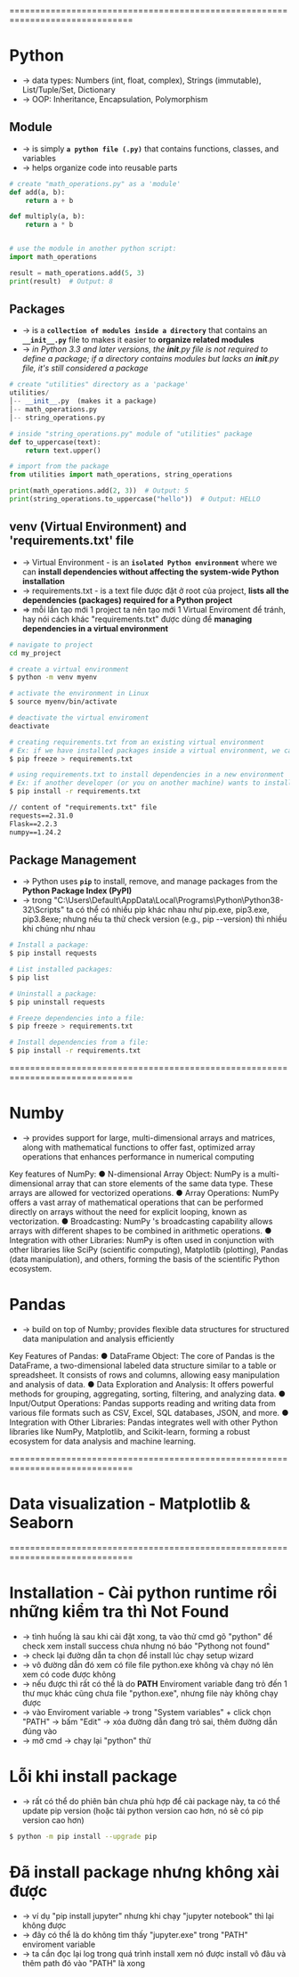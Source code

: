 ==============================================================================
# Python
* -> data types: Numbers (int, float, complex), Strings (immutable), List/Tuple/Set, Dictionary
* -> OOP: Inheritance, Encapsulation, Polymorphism

## Module
* -> is simply **`a python file (.py)`** that contains functions, classes, and variables
* -> helps organize code into reusable parts

```py
# create "math_operations.py" as a 'module'
def add(a, b):
    return a + b

def multiply(a, b):
    return a * b


# use the module in another python script:
import math_operations

result = math_operations.add(5, 3)
print(result)  # Output: 8
```

## Packages
* -> is a **`collection of modules inside a directory`** that contains an **`__init__.py`** file to makes it easier to **organize related modules**
* -> _in Python 3.3 and later versions, the __init__.py file is not required to define a package; if a directory contains modules but lacks an __init__.py file, it's still considered a package_

```py
# create "utilities" directory as a 'package'
utilities/  
│-- __init__.py  (makes it a package)  
│-- math_operations.py  
│-- string_operations.py

# inside "string_operations.py" module of "utilities" package
def to_uppercase(text):
    return text.upper()

# import from the package
from utilities import math_operations, string_operations

print(math_operations.add(2, 3))  # Output: 5
print(string_operations.to_uppercase("hello"))  # Output: HELLO
```

## venv (Virtual Environment) and 'requirements.txt' file
* -> Virtual Environment - is an **`isolated Python environment`** where we can **install dependencies without affecting the system-wide Python installation**
* -> requirements.txt - is a text file được đặt ở root của project, **lists all the dependencies (packages) required for a Python project**
* => mỗi lần tạo mới 1 project ta nên tạo mới 1 Virtual Enviroment để tránh, hay nói cách khác "requirements.txt" được dùng để **managing dependencies in a virtual environment**

```bash
# navigate to project
cd my_project

# create a virtual environment
$ python -m venv myenv

# activate the environment in Linux
$ source myenv/bin/activate

# deactivate the virtual enviroment
deactivate
```

```bash
# creating requirements.txt from an existing virtual environment
# Ex: if we have installed packages inside a virtual environment, we can generate "requirements.txt"
$ pip freeze > requirements.txt

# using requirements.txt to install dependencies in a new environment
# Ex: if another developer (or you on another machine) wants to install the same dependencies
$ pip install -r requirements.txt
```

```txt
// content of "requirements.txt" file
requests==2.31.0
Flask==2.2.3
numpy==1.24.2
```

## Package Management
* -> Python uses **`pip`** to install, remove, and manage packages from the **Python Package Index (PyPI)**
* -> trong "C:\Users\Default\AppData\Local\Programs\Python\Python38-32\Scripts" ta có thể có nhiều pip khác nhau như pip.exe, pip3.exe, pip3.8exe; nhưng nếu ta thử check version (e.g., pip --version) thì nhiều khi chúng như nhau

```bash
# Install a package:
$ pip install requests

# List installed packages:
$ pip list

# Uninstall a package:
$ pip uninstall requests

# Freeze dependencies into a file:
$ pip freeze > requirements.txt

# Install dependencies from a file:
$ pip install -r requirements.txt
```

==============================================================================
# Numby
* -> provides support for large, multi-dimensional arrays and matrices, along with mathematical functions to offer fast, optimized array operations that enhances performance in numerical computing

Key features of NumPy:
● N-dimensional Array Object: NumPy is a multi-dimensional array that can store elements of the
same data type. These arrays are allowed for vectorized operations.
● Array Operations: NumPy offers a vast array of mathematical operations that can be performed
directly on arrays without the need for explicit looping, known as vectorization.
● Broadcasting: NumPy 's broadcasting capability allows arrays with different shapes to be
combined in arithmetic operations.
● Integration with other Libraries: NumPy is often used in conjunction with other libraries like
SciPy (scientific computing), Matplotlib (plotting), Pandas (data manipulation), and others, forming
the basis of the scientific Python ecosystem.

# Pandas
* -> build on top of Numby; provides flexible data structures for structured data manipulation and analysis efficiently

Key Features of Pandas:
● DataFrame Object: The core of Pandas is the DataFrame, a two-dimensional labeled data
structure similar to a table or spreadsheet. It consists of rows and columns, allowing easy
manipulation and analysis of data.
● Data Exploration and Analysis: It offers powerful methods for grouping, aggregating, sorting,
filtering, and analyzing data.
● Input/Output Operations: Pandas supports reading and writing data from various file formats
such as CSV, Excel, SQL databases, JSON, and more.
● Integration with Other Libraries: Pandas integrates well with other Python libraries like NumPy,
Matplotlib, and Scikit-learn, forming a robust ecosystem for data analysis and machine learning.

==============================================================================
# Data visualization - Matplotlib & Seaborn

==============================================================================
# Installation - Cài python runtime rồi những kiểm tra thì Not Found
* -> tình huống là sau khi cài đặt xong, ta vào thử cmd gõ "python" để check xem install success chưa nhưng nó báo "Pythong not found"
* -> check lại đường dẫn ta chọn để install lúc chạy setup wizard
* -> vô đường dẫn đó xem có file file python.exe không và chạy nó lên xem có code được không
* -> nếu được thì rất có thể là do **PATH** Enviroment variable đang trỏ đến 1 thư mục khác cũng chưa file "python.exe", nhưng file này không chạy được
* -> vào Enviroment variable -> trong "System variables" + click chọn "PATH" -> bấm "Edit" -> xóa đường dẫn đang trỏ sai, thêm đường dẫn đúng vào
* -> mở cmd -> chạy lại "python" thử 

# Lỗi khi install package
* -> rất có thể do phiên bản chưa phù hợp để cài package này, ta có thể update pip version (hoặc tải python version cao hơn, nó sẽ có pip version cao hơn)
```bash
$ python -m pip install --upgrade pip
```

# Đã install package nhưng không xài được
* -> ví dụ "pip install jupyter" nhưng khi chạy "jupyter notebook" thì lại không được 
* -> đây có thể là do không tìm thấy "jupyter.exe" trong "PATH" enviroment variable
* -> ta cần đọc lại log trong quá trình install xem nó được install vô đâu và thêm path đó vào "PATH" là xong 
